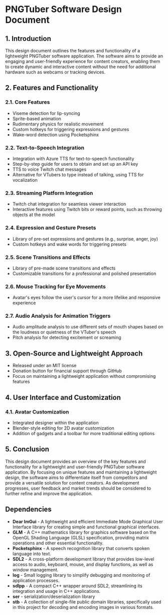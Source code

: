 PNGTuber Software Design Document
=================================

1\. Introduction
----------------

This design document outlines the features and functionality of a
lightweight PNGTuber software application. The software aims to
provide an engaging and user-friendly experience for content creators,
enabling them to create dynamic and interactive content without the
need for additional hardware such as webcams or tracking devices.

2\. Features and Functionality
------------------------------

### 2.1. Core Features

-   Viseme detection for lip-syncing
-   Sprite-based animation
-   Rudimentary physics for realistic movement
-   Custom hotkeys for triggering expressions and gestures
-   Wake-word detection using Pocketsphinx

### 2.2. Text-to-Speech Integration

-   Integration with Azure TTS for text-to-speech functionality
-   Step-by-step guide for users to obtain and set up an API key
-   TTS to voice Twitch chat messages
-   Alternative for VTubers to type instead of talking, using TTS for vocalization

### 2.3. Streaming Platform Integration

-   Twitch chat integration for seamless viewer interaction
-   Interactive features using Twitch bits or reward points, such as throwing objects at the model

### 2.4. Expression and Gesture Presets

-   Library of pre-set expressions and gestures (e.g., surprise, anger, joy)
-   Custom hotkeys and wake words for triggering presets

### 2.5. Scene Transitions and Effects

-   Library of pre-made scene transitions and effects
-   Customizable transitions for a professional and polished presentation

### 2.6. Mouse Tracking for Eye Movements

-   Avatar's eyes follow the user's cursor for a more lifelike and responsive experience

### 2.7. Audio Analysis for Animation Triggers

-   Audio amplitude analysis to use different sets of mouth shapes based on the loudness or quietness of the VTuber's speech
-   Pitch analysis for detecting excitement or screaming

3\. Open-Source and Lightweight Approach
----------------------------------------

-   Released under an MIT license
-   Donation button for financial support through GitHub
-   Focus on maintaining a lightweight application without compromising features

4\. User Interface and Customization
------------------------------------

### 4.1. Avatar Customization

-   Integrated designer within the application
-   Blender-style editing for 2D avatar customization
-   Addition of gadgets and a toolbar for more traditional editing options

5\. Conclusion
--------------

This design document provides an overview of the key features and
functionality for a lightweight and user-friendly PNGTuber software
application. By focusing on unique features and maintaining a
lightweight design, the software aims to differentiate itself from
competitors and provide a versatile solution for content creators. As
development progresses, user feedback and market trends should be
considered to further refine and improve the application.

## Dependencies

* **Dear ImGui** - A lightweight and efficient Immediate Mode Graphical User Interface library for creating simple and functional graphical interfaces.
* **GLM** - A C++ mathematics library for graphics software based on the OpenGL Shading Language (GLSL) specification, providing matrix operations and other essential functionality.
* **Pocketsphinx** - A speech recognition library that converts spoken language into text.
* **SDL2** - A cross-platform development library that provides low-level access to audio, keyboard, mouse, and display functions, as well as window management.
* **log** - Small logging library to simplify debugging and monitoring of application processes.
* **sdlpp** - A compact C++ wrapper around SDL2, streamlining its integration and usage in C++ applications.
* **ser** - serialization/deserialization library
* **stb** - A collection of single-file public domain libraries, specifically used in this project for decoding and encoding images in various formats.

